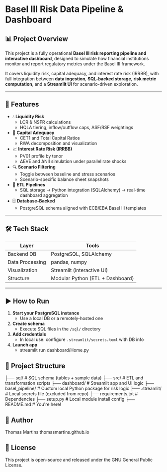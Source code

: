 ﻿# Basel III Risk Data Pipeline & Dashboard

## 📊 Project Overview
This project is a fully operational **Basel III risk reporting pipeline and interactive dashboard**, designed to simulate how financial institutions monitor and report regulatory metrics under the Basel III framework.

It covers liquidity risk, capital adequacy, and interest rate risk (IRRBB), with full integration between **data ingestion**, **SQL-backed storage**, **risk metric computation**, and a **Streamlit UI** for scenario-driven exploration.

---

## 🔧 Features

- 💧 **Liquidity Risk**
  - LCR & NSFR calculations
  - HQLA tiering, inflow/outflow caps, ASF/RSF weightings
- 🧮 **Capital Adequacy**
  - CET1 and Total Capital Ratios
  - RWA decomposition and visualization
- 📈 **Interest Rate Risk (IRRBB)**
  - PV01 profile by tenor
  - ∆EVE and ∆NII simulation under parallel rate shocks
- 🔍 **Scenario Filtering**
  - Toggle between baseline and stress scenarios
  - Scenario-specific balance sheet snapshots
- 🔁 **ETL Pipelines**
  - SQL storage → Python integration (SQLAlchemy) → real-time dashboard aggregation
- 🗄️ **Database-Backed**
  - PostgreSQL schema aligned with ECB/EBA Basel III templates

---

## 🛠️ Tech Stack

| Layer          | Tools                     |
|----------------|----------------------------|
| Backend DB     | PostgreSQL, SQLAlchemy     |
| Data Processing| pandas, numpy              |
| Visualization  | Streamlit (interactive UI) |
| Structure      | Modular Python (ETL + Dashboard) |

---

## ▶️ How to Run

1. **Start your PostgreSQL instance**
   - Use a local DB or a remotely-hosted one
2. **Create schema**
   - Execute SQL files in the `/sql/` directory
3. **Add credentials**
   - In local use: configure `.streamlit/secrets.toml` with DB info
4. **Launch app**
   - streamlit run dashboard/Home.py

## 📁 Project Structure

├── sql/                 # SQL schema (tables + sample data)
├── src/                 # ETL and transformation scripts
├── dashboard/           # Streamlit app and UI logic
├── basel_pipeline/      # Custom local Python package for risk logic
├── .streamlit/          # Local secrets file (excluded from repo)
├── requirements.txt     # Dependencies
├── setup.py             # Local module install config
├── README.md            # You're here!

## 👤 Author

Thomas Martins
thomasmartins.github.io

## 📝 License

This project is open-source and released under the GNU General Public License.